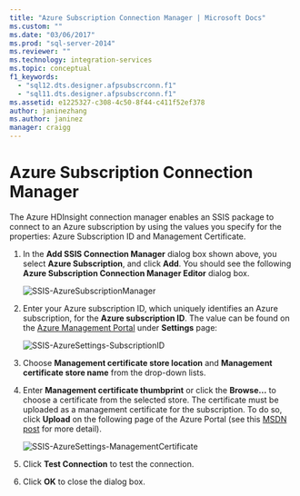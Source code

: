 ```yaml
---
title: "Azure Subscription Connection Manager | Microsoft Docs"
ms.custom: ""
ms.date: "03/06/2017"
ms.prod: "sql-server-2014"
ms.reviewer: ""
ms.technology: integration-services
ms.topic: conceptual
f1_keywords: 
  - "sql12.dts.designer.afpsubscrconn.f1"
  - "sql11.dts.designer.afpsubscrconn.f1"
ms.assetid: e1225327-c308-4c50-8f44-c411f52ef378
author: janinezhang
ms.author: janinez
manager: craigg
---
```

# Azure Subscription Connection Manager
  The Azure HDInsight connection manager enables an SSIS package to connect to an Azure subscription by using the values you specify for the properties: Azure Subscription ID and Management Certificate.

1.  In the **Add SSIS Connection Manager** dialog box shown above, you select **Azure Subscription**, and click **Add**.  You should see the following **Azure Subscription Connection Manager Editor** dialog box.

     ![SSIS-AzureSubscriptionManager](../media/ssis-azuresubscriptionmanager.png "SSIS-AzureSubscriptionManager")

2.  Enter your Azure subscription ID, which uniquely identifies an Azure subscription, for the **Azure subscription ID**.  The value can be found on the [Azure Management Portal](https://manage.windowsazure.com) under **Settings** page:

     ![SSIS-AzureSettings-SubscriptionID](../media/ssis-azuresettings-subscriptionid.png "SSIS-AzureSettings-SubscriptionID")

3.  Choose **Management certificate store location** and **Management certificate store name** from the drop-down lists.

4.  Enter **Management certificate thumbprint** or click the **Browse...** to choose a certificate from the selected store. The certificate must be uploaded as a management certificate for the subscription. To do so, click **Upload** on the following page of the Azure Portal (see this [MSDN post](https://msdn.microsoft.com/library/azure/gg551722.aspx) for more detail).

     ![SSIS-AzureSettings-ManagementCertificate](../media/ssis-azuresettings-managementcertificate.png "SSIS-AzureSettings-ManagementCertificate")

5.  Click **Test Connection** to test the connection.

6.  Click **OK** to close the dialog box.


